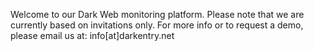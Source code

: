 Welcome to our Dark Web monitoring platform. Please note that we are currently based on invitations only. For more info or to request a demo, please email us at: info[at]darkentry.net
